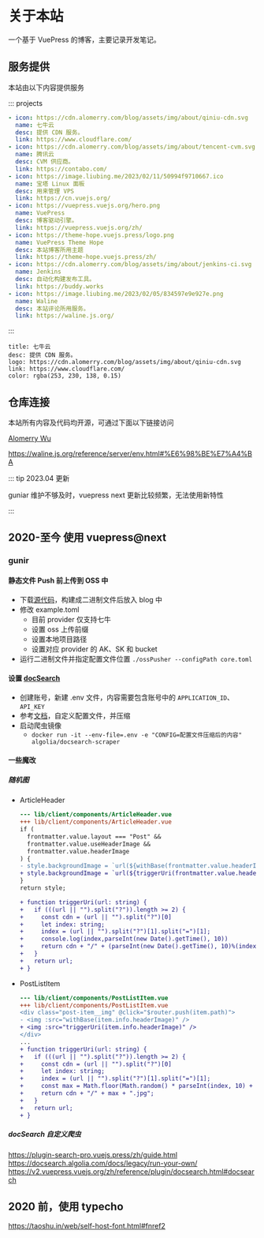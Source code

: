 
# 关于本站

一个基于 VuePress 的博客，主要记录开发笔记。

## 服务提供

本站由以下内容提供服务

::: projects

```yaml
- icon: https://cdn.alomerry.com/blog/assets/img/about/qiniu-cdn.svg
  name: 七牛云
  desc: 提供 CDN 服务。
  link: https://www.cloudflare.com/
- icon: https://cdn.alomerry.com/blog/assets/img/about/tencent-cvm.svg
  name: 腾讯云
  desc: CVM 供应商。
  link: https://contabo.com/
- icon: https://image.liubing.me/2023/02/11/50994f9710667.ico
  name: 宝塔 Linux 面板
  desc: 用来管理 VPS
  link: https://cn.vuejs.org/
- icon: https://vuepress.vuejs.org/hero.png
  name: VuePress
  desc: 博客驱动引擎。
  link: https://vuepress.vuejs.org/zh/
- icon: https://theme-hope.vuejs.press/logo.png
  name: VuePress Theme Hope
  desc: 本站博客所用主题
  link: https://theme-hope.vuejs.press/zh/
- icon: https://cdn.alomerry.com/blog/assets/img/about/jenkins-ci.svg
  name: Jenkins
  desc: 自动化构建发布工具。
  link: https://buddy.works
- icon: https://image.liubing.me/2023/02/05/834597e9e927e.png
  name: Waline
  desc: 本站评论所用服务。
  link: https://waline.js.org/
```

:::

```card
title: 七牛云
desc: 提供 CDN 服务。
logo: https://cdn.alomerry.com/blog/assets/img/about/qiniu-cdn.svg
link: https://www.cloudflare.com/
color: rgba(253, 230, 138, 0.15)
```

## 仓库连接

本站所有内容及代码均开源，可通过下面以下链接访问

[Alomerry Wu](https://github.com/alomerry)


https://waline.js.org/reference/server/env.html#%E6%98%BE%E7%A4%BA

::: tip 2023.04 更新

guniar 维护不够及时，vuepress next 更新比较频繁，无法使用新特性

:::


## 2020-至今 使用 vuepress@next

### gunir

#### 静态文件 Push 前上传到 OSS 中

- 下载[源代码](https://github.com/alomerry/ossPusher)，构建成二进制文件后放入 blog 中
- 修改 example.toml
  - 目前 provider 仅支持七牛
  - 设置 oss 上传前缀
  - 设置本地项目路径
  - 设置对应 provider 的 AK、SK 和 bucket
- 运行二进制文件并指定配置文件位置 `./ossPusher --configPath core.toml`

#### 设置 [docSearch](https://docsearch.algolia.com/docs/legacy/run-your-own/)

- 创建账号，新建 .env 文件，内容需要包含账号中的 `APPLICATION_ID`、`API_KEY`
- 参考[文档](https://docsearch.algolia.com/docs/legacy/config-file/)，自定义配置文件，并压缩
- 启动爬虫镜像
  - `docker run -it --env-file=.env -e "CONFIG=配置文件压缩后的内容" algolia/docsearch-scraper`

#### 一些魔改

##### 随机图

- ArticleHeader
  ```diff
  --- lib/client/components/ArticleHeader.vue
  +++ lib/client/components/ArticleHeader.vue
  if (
    frontmatter.value.layout === "Post" &&
    frontmatter.value.useHeaderImage &&
    frontmatter.value.headerImage
  ) {
  - style.backgroundImage = `url(${withBase(frontmatter.value.headerImage)})`;
  + style.backgroundImage = `url(${triggerUri(frontmatter.value.headerImage)})`
  }
  return style;

  + function triggerUri(url: string) {
  +   if (((url || "").split("?")).length >= 2) {
  +     const cdn = (url || "").split("?")[0]
  +     let index: string;
  +     index = (url || "").split("?")[1].split("=")[1];
  +     console.log(index,parseInt(new Date().getTime(), 10))
  +     return cdn + "/" + (parseInt(new Date().getTime(), 10)%(index+1)) + ".jpg";
  +   }
  +   return url;
  + }
  ```
- PostListItem
  ```diff
  --- lib/client/components/PostListItem.vue
  +++ lib/client/components/PostListItem.vue
  <div class="post-item__img" @click="$router.push(item.path)">
  - <img :src="withBase(item.info.headerImage)" />
  + <img :src="triggerUri(item.info.headerImage)" />
  </div>
  ...
  + function triggerUri(url: string) {
  +   if (((url || "").split("?")).length >= 2) {
  +     const cdn = (url || "").split("?")[0]
  +     let index: string;
  +     index = (url || "").split("?")[1].split("=")[1];
  +     const max = Math.floor(Math.random() * parseInt(index, 10) + 1);
  +     return cdn + "/" + max + ".jpg";
  +   }
  +   return url;
  + }
  ```

##### docSearch 自定义爬虫

https://plugin-search-pro.vuejs.press/zh/guide.html
https://docsearch.algolia.com/docs/legacy/run-your-own/
https://v2.vuepress.vuejs.org/zh/reference/plugin/docsearch.html#docsearch


## 2020 前，使用 typecho

https://taoshu.in/web/self-host-font.html#fnref2